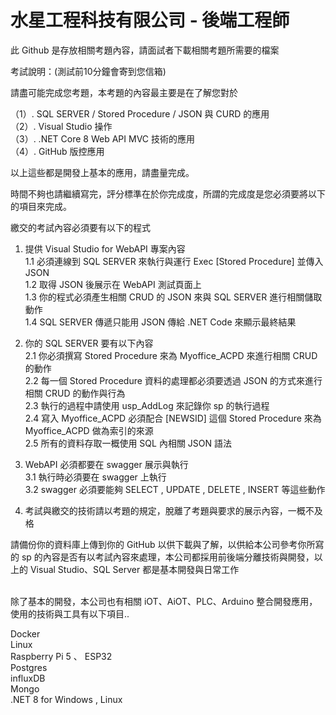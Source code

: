 # 水星工程科技有限公司 - 後端工程師

此 Github 是存放相關考題內容，請面試者下載相關考題所需要的檔案


考試說明：(測試前10分鐘會寄到您信箱)

請盡可能完成您考題，本考題的內容最主要是在了解您對於

（1）. SQL SERVER   / Stored Procedure / JSON 與 CURD 的應用<BR>
（2）. Visual Studio 操作<BR>
（3）. .NET Core 8 Web API MVC 技術的應用<BR>
（4）. GitHub 版控應用<BR>

以上這些都是開發上基本的應用，請盡量完成。

時間不夠也請繼續寫完，評分標準在於你完成度，所謂的完成度是您必須要將以下的項目來完成。

繳交的考試內容必須要有以下的程式

1. 提供 Visual Studio for WebAPI 專案內容<BR>
   1.1 必須連線到 SQL SERVER 來執行與運行 Exec [Stored Procedure] 並傳入 JSON <BR>
   1.2 取得 JSON 後展示在 WebAPI 測試頁面上 <BR>
   1.3 你的程式必須產生相關 CRUD 的 JSON 來與 SQL SERVER 進行相關儲取動作<BR>
   1.4 SQL SERVER 傳遞只能用 JSON 傳給 .NET Code 來顯示最終結果

2. 你的 SQL SERVER 要有以下內容<BR>
   2.1 你必須撰寫 Stored Procedure 來為 Myoffice_ACPD 來進行相關 CRUD 的動作<BR>
   2.2 每一個 Stored Procedure 資料的處理都必須要透過 JSON 的方式來進行相關 CRUD 的動作與行為<BR>
   2.3 執行的過程中請使用 usp_AddLog 來記錄你 sp 的執行過程<BR>
   2.4 寫入 Myoffice_ACPD 必須配合 [NEWSID] 這個 Stored Procedure 來為 Myoffice_ACPD 做為索引的來源<BR>
   2.5 所有的資料存取一概使用 SQL 內相關 JSON 語法

3. WebAPI 必須都要在 swagger 展示與執行<BR>
   3.1 執行時必須要在 swagger 上執行<BR>
   3.2 swagger 必須要能夠 SELECT , UPDATE , DELETE , INSERT 等這些動作<br>

4. 考試與繳交的技術請以考題的規定，脫離了考題與要求的展示內容，一概不及格

請備份你的資料庫上傳到你的 GitHub 以供下載與了解，以供給本公司參考你所寫的 sp 的內容是否有以考試內容來處理，本公司都採用前後端分離技術與開發，以上的 Visual Studio、SQL Server 都是基本開發與日常工作<BR><BR>


除了基本的開發，本公司也有相關 iOT、AiOT、PLC、Arduino 整合開發應用，使用的技術與工具有以下項目..<BR>

Docker<BR>
Linux<BR>
Raspberry Pi 5 、 ESP32<BR>
Postgres <BR>
influxDB <BR>
Mongo <BR>
.NET 8 for Windows , Linux  <BR>



